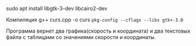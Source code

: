 sudo apt install libgtk-3-dev libcairo2-dev

Компиляция 
g++ curs.cpp -o curs `pkg-config --cflags --libs gtk+-3.0` 

Программа вернет два графика(скорость и координата) и два текстовых файла с таблицами со значениями скорости и координаты. 
